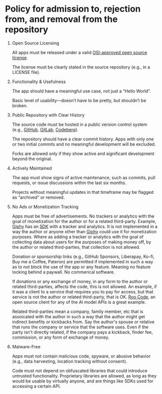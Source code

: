 # Policy for admission to, rejection from, and removal from the repository

1. Open Source Licensing

    All apps must be released under a valid [OSI-approved open source license](https://opensource.org/licenses).

    The license must be clearly stated in the source repository (e.g., in a LICENSE file).

2. Functionality & Usefulness

    The app should have a meaningful use case, not just a “Hello World”.

    Basic level of usability—doesn’t have to be pretty, but shouldn’t be broken.

3. Public Repository with Clear History

    The source code must be hosted in a public version control system (e.g., [GitHub](https://github.com/), [GitLab](https://about.gitlab.com/), [Codeberg](https://codeberg.org/)).

    The repository should have a clear commit history. Apps with only one or two initial commits and no meaningful development will be excluded.

    Forks are allowed only if they show active and significant development beyond the original.

4. Actively Maintained

    The app must show signs of active maintenance, such as commits, pull requests, or issue discussions within the last six months.

    Projects without meaningful updates in that timeframe may be flagged as “archived” or removed.

5. No Ads or Monetization Tracking

    Apps must be free of advertisements. No trackers or analytics with the goal of monetization for the author or for a related third-party. Example, [Giphy](https://giphy.com/) has an [SDK](https://developers.giphy.com/docs/sdk/) with a tracker and analytics. It is not implemented in a way the author or anyone other than [Giphy](https://giphy.com/) could use it for monetization purposes. Where as adding a tracker or analytics with the goal of collecting data about users for the purposes of making money off, by the author or related third-parties, that collection is not allowed.

    Donation or sponsorship links (e.g., GitHub Sponsors, Liberapay, Ko-fi, Buy me a Coffee, Pateron) are permitted if implemented in such a way as to not block the use of the app or any feature. Meaning no feature locking behind a paywall. No commerical software.

    If donations or any exchange of money, in any form to the author or related third-parties, affects the code, this is not allowed. An example, if it was a client to a service that requires you to pay for access, but that service is not the author or related third-party, that is OK. [Roo Code](https://github.com/RooCodeInc/Roo-Code), an open source client for any of the AI model APIs is a great example.

    Related third-parties mean a company, family member, etc that is assoicated with the author in such a way that the author might get indirect benefits or kickbacks from. Say the author's spouse or relative that runs the company or service that the software uses. Even if the party isn't directly related, if the company pays a kickback, finder fee, commission, or any form of exchange of money.

6. Malware-Free

    Apps must not contain malicious code, spyware, or abusive behavior (e.g., data harvesting, location tracking without consent).

    Code must not depend on obfuscated libraries that could introduce untrusted functionality. Proprietary libraries are allowed, as long as they would be usable by virtually anyone, and are things like SDKs used for accessing a certain API.
